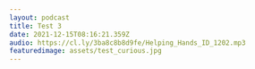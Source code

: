 ```yaml
---
layout: podcast
title: Test 3
date: 2021-12-15T08:16:21.359Z
audio: https://cl.ly/3ba8c8b8d9fe/Helping_Hands_ID_1202.mp3
featuredimage: assets/test_curious.jpg
---
```

